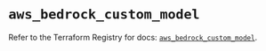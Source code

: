 # `aws_bedrock_custom_model`

Refer to the Terraform Registry for docs: [`aws_bedrock_custom_model`](https://registry.terraform.io/providers/hashicorp/aws/5.63.0/docs/resources/bedrock_custom_model).
